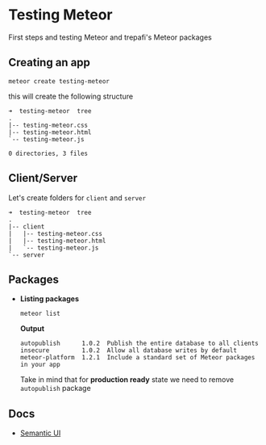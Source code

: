 Testing Meteor
==
First steps and testing Meteor and trepafi's Meteor packages

## Creating an app
```
meteor create testing-meteor
```

this will create the following structure

```
➜  testing-meteor  tree
.
|-- testing-meteor.css
|-- testing-meteor.html
`-- testing-meteor.js

0 directories, 3 files
```

## Client/Server
Let's create folders for `client` and `server`
```
➜  testing-meteor  tree
.
|-- client
|   |-- testing-meteor.css
|   |-- testing-meteor.html
|   `-- testing-meteor.js
`-- server
```

## Packages

- **Listing packages**
    ```
    meteor list
    ```

    **Output**
    ```
    autopublish      1.0.2  Publish the entire database to all clients
    insecure         1.0.2  Allow all database writes by default
    meteor-platform  1.2.1  Include a standard set of Meteor packages in your app
    ```

    Take in mind that for **production ready** state we need to remove `autopublish` package


## Docs
- [Semantic UI](./docs/semantic-ui.md)
